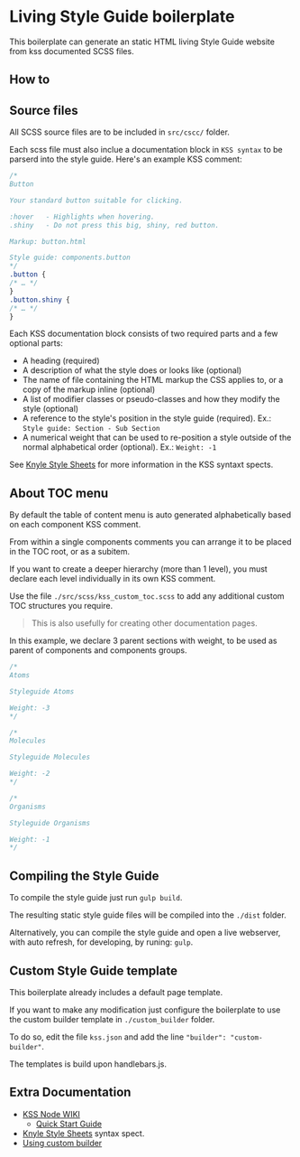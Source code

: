 # Living Style Guide boilerplate

This boilerplate can generate an static HTML living Style Guide website from kss documented SCSS files.

## How to

## Source files

All SCSS source files are to be included in `src/cscc/` folder.

Each scss file must also inclue a documentation block in `KSS syntax` to be parserd into the style guide.
Here's an example KSS comment:
```scss
/*
Button

Your standard button suitable for clicking.

:hover   - Highlights when hovering.
.shiny   - Do not press this big, shiny, red button.

Markup: button.html

Style guide: components.button
*/
.button {
/* … */
}
.button.shiny {
/* … */
}
```
Each KSS documentation block consists of two required parts and a few optional parts:

- A heading (required)
- A description of what the style does or looks like (optional)
- The name of file containing the HTML markup the CSS applies to, or a copy of the markup inline (optional)
- A list of modifier classes or pseudo-classes and how they modify the style (optional)
- A reference to the style's position in the style guide (required). Ex.: `Style guide: Section - Sub Section`
- A numerical weight that can be used to re-position a style outside of the normal alphabetical order (optional). Ex.: `Weight: -1`

See [Knyle Style Sheets] for more information in the KSS syntaxt spects.

## About TOC menu

By default the table of content menu is auto generated alphabetically based on each component KSS comment.

From within a single components comments you can arrange it to be placed in the TOC root, or as a subitem.

If you want to create a deeper hierarchy (more than 1 level), you must declare each level individually in its own KSS comment.

Use the file `./src/scss/kss_custom_toc.scss` to add any additional custom TOC structures you require.

> This is also usefully for creating other documentation pages.

In this example, we declare 3 parent sections with weight, to be used as parent of components and components groups.
```scss
/*
Atoms

Styleguide Atoms

Weight: -3
*/

/*
Molecules

Styleguide Molecules

Weight: -2
*/

/*
Organisms

Styleguide Organisms

Weight: -1
*/

```



## Compiling the Style Guide

To compile the style guide just run `gulp build`.

The resulting static style guide files will be compiled into the `./dist` folder.

Alternatively, you can compile the style guide and open a live webserver, with auto refresh, for developing, by runing: `gulp`.


## Custom Style Guide template

This boilerplate already includes a default page template. 

If you want to make any modification just configure the boilerplate to use the custom builder template in `./custom_builder` folder.

To do so, edit the file `kss.json` and add the line `"builder": "custom-builder"`.

The templates is build upon handlebars.js.


## Extra Documentation


- [KSS Node WIKI](https://github.com/kss-node/kss-node/wiki)
    - [Quick Start Guide](https://github.com/kss-node/kss-node/wiki/Quick-Start-Guide)
- [Knyle Style Sheets] syntax spect.
- [Using custom builder](https://github.com/kss-node/kss-node/wiki/Using-custom-templates)

[Knyle Style Sheets]: https://github.com/kss-node/kss/blob/spec/SPEC.md
